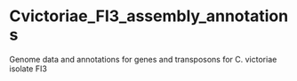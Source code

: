 # Cvictoriae_FI3_assembly_annotations
Genome data and annotations for genes and transposons for C. victoriae isolate FI3
